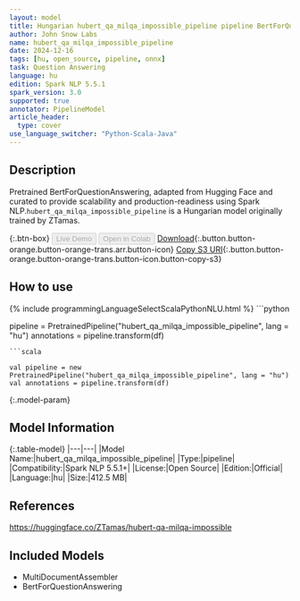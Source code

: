 ```yaml
---
layout: model
title: Hungarian hubert_qa_milqa_impossible_pipeline pipeline BertForQuestionAnswering from ZTamas
author: John Snow Labs
name: hubert_qa_milqa_impossible_pipeline
date: 2024-12-16
tags: [hu, open_source, pipeline, onnx]
task: Question Answering
language: hu
edition: Spark NLP 5.5.1
spark_version: 3.0
supported: true
annotator: PipelineModel
article_header:
  type: cover
use_language_switcher: "Python-Scala-Java"
---
```


## Description

Pretrained BertForQuestionAnswering, adapted from Hugging Face and curated to provide scalability and production-readiness using Spark NLP.`hubert_qa_milqa_impossible_pipeline` is a Hungarian model originally trained by ZTamas.

{:.btn-box}
<button class="button button-orange" disabled>Live Demo</button>
<button class="button button-orange" disabled>Open in Colab</button>
[Download](https://s3.amazonaws.com/auxdata.johnsnowlabs.com/public/models/hubert_qa_milqa_impossible_pipeline_hu_5.5.1_3.0_1734338542238.zip){:.button.button-orange.button-orange-trans.arr.button-icon}
[Copy S3 URI](s3://auxdata.johnsnowlabs.com/public/models/hubert_qa_milqa_impossible_pipeline_hu_5.5.1_3.0_1734338542238.zip){:.button.button-orange.button-orange-trans.button-icon.button-copy-s3}

## How to use



<div class="tabs-box" markdown="1">
{% include programmingLanguageSelectScalaPythonNLU.html %}
```python

pipeline = PretrainedPipeline("hubert_qa_milqa_impossible_pipeline", lang = "hu")
annotations =  pipeline.transform(df)   

```
```scala

val pipeline = new PretrainedPipeline("hubert_qa_milqa_impossible_pipeline", lang = "hu")
val annotations = pipeline.transform(df)

```
</div>

{:.model-param}
## Model Information

{:.table-model}
|---|---|
|Model Name:|hubert_qa_milqa_impossible_pipeline|
|Type:|pipeline|
|Compatibility:|Spark NLP 5.5.1+|
|License:|Open Source|
|Edition:|Official|
|Language:|hu|
|Size:|412.5 MB|

## References

https://huggingface.co/ZTamas/hubert-qa-milqa-impossible

## Included Models

- MultiDocumentAssembler
- BertForQuestionAnswering
